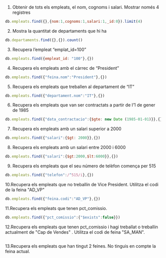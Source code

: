 1. Obtenir de tots els empleats, el nom, cognoms i salari. Mostrar només 4 registres
~~~javascript 
db.empleats.find({},{nom:1,cognoms:1,salari:1,_id:0}).limit(4)
~~~
2. Mostra la quantitat de departaments que hi ha
~~~javascript 
db.departaments.find({},{}).count()
~~~
3. Recupera l’empleat “emplat_id=100”
~~~javascript 
db.empleats.find({empleat_id: "100"},{})
~~~
4. Recupera els empleats amb el càrrec de “President”
~~~javascript 
db.empleats.find({"feina.nom":"President"},{})
~~~
5. Recupera els empleats que treballen al departament de “IT”
~~~javascript 
db.empleats.find({"departament.nom":"IT"},{})
~~~
6. Recupera els empleats que van ser contractats a partir de l’1 de gener de 1985
~~~javascript 
db.empleats.find({"data_contractacio":{$gte: new Date (1985-01-01)}},{})
~~~
7. Recupera els empleats amb un salari superior a 2000
~~~javascript 
db.empleats.find({"salari":{$gt: 2000}},{})
~~~
8. Recupera els empleats amb un salari entre 2000 i 6000
~~~javascript 
db.empleats.find({"salari":{$gt:2000,$lt:6000}},{})
~~~
9. Recupera els empleats que el seu número de telèfon comença per 515
~~~javascript 
db.empleats.find({"telefon":/^515/i},{})
~~~
10.Recupera els empleats que no treballin de Vice President. Utilitza el codi de la feina
"AD_VP"
~~~javascript 
db.empleats.find({"feina.codi":"AD_VP"},{})
~~~
11.Recupera els empleats que tenen pct_comissio.
~~~javascript 
db.empleats.find({"pct_comissio":{"$exists":false}})
~~~
12.Recupera els empleats que tenen pct_comissio i hagi treballat o treballin
actualment de "Cap de Vendes" . Utilitza el codi de feina "SA_MAN".
~~~javascript 

~~~
13.Recupera els empleats que han tingut 2 feines. No tinguis en compte la feina
actual.
~~~javascript 

~~~
